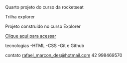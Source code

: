 Quarto projeto do curso da rocketseat

Trilha explorer

Projeto construido no curso Explorer

[Clique aqui para acessar](https://rafaelmarcondes.github.io/projeto04_explorer_rocketseat/)

tecnologias
-HTML -CSS -Git e Github

contato
rafael_marcon_des@hotmail.com 42 998469570
